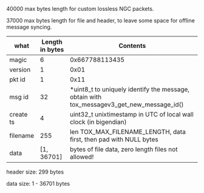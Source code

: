 

   40000 max bytes length for custom lossless NGC packets.

   37000 max bytes length for file and header, to leave some space for offline message syncing.


| what      | Length in bytes| Contents                                           |
|------     |--------        |------------------                                  |
| magic     |       6        |  0x667788113435                                    |
| version   |       1        |  0x01                                              |
| pkt id    |       1        |  0x11                                              |
| msg id    |      32        | *uint8_t  to uniquely identify the message, obtain with tox_messagev3_get_new_message_id()         |
| create ts |       4        |  uint32_t unixtimestamp in UTC of local wall clock (in bigendian) |
| filename  |     255        |  len TOX_MAX_FILENAME_LENGTH,  data first, then pad with NULL bytes          |
| data      |[1, 36701]      |  bytes of file data, zero length files not allowed!|


header size: 299 bytes

data   size: 1 - 36701 bytes

